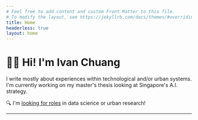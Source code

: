 ```yaml
---
# Feel free to add content and custom Front Matter to this file.
# To modify the layout, see https://jekyllrb.com/docs/themes/#overriding-theme-defaults
title: Home
headerless: true
layout: home
---
```


# 👋🏼 Hi! I'm Ivan Chuang

I write mostly about experiences within technological and/or urban systems. I'm currently working on my master's thesis looking at Singapore's A.I. strategy.

🔍 I'm [looking for roles](https://www.linkedin.com/in/vnck/) in data science or urban research!

---